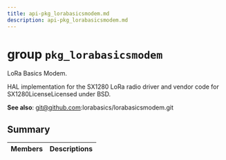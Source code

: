 ```yaml
---
title: api-pkg_lorabasicsmodem.md
description: api-pkg_lorabasicsmodem.md
---
```

# group `pkg_lorabasicsmodem` 

LoRa Basics Modem.

HAL implementation for the SX1280 LoRa radio driver and vendor code for SX1280LicenseLicensed under BSD.

**See also**: [git@github.com](mailto:git@github.com):lorabasics/lorabasicsmodem.git

## Summary

 Members                        | Descriptions                                
--------------------------------|---------------------------------------------

